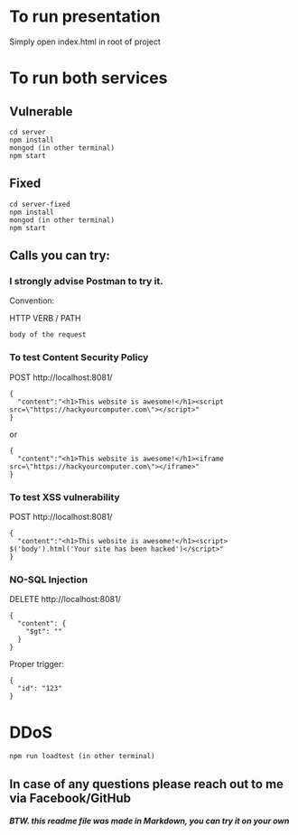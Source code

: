 # To run presentation

Simply open index.html in root of project

# To run both services

## Vulnerable
```
cd server
npm install
mongod (in other terminal)
npm start
```

## Fixed
```
cd server-fixed
npm install
mongod (in other terminal)
npm start
```


## Calls you can try:

### I strongly advise Postman to try it.

Convention:

HTTP VERB / PATH
```
body of the request
```

### To test Content Security Policy
POST http://localhost:8081/
```
{
  "content":"<h1>This website is awesome!</h1><script src=\"https://hackyourcomputer.com\"></script>"
}
```

or

```
{
  "content":"<h1>This website is awesome!</h1><iframe src=\"https://hackyourcomputer.com\"></iframe>"
}
```

### To test XSS vulnerability
POST http://localhost:8081/
```
{
  "content":"<h1>This website is awesome!</h1><script> $('body').html('Your site has been hacked')</script>"
}
```

### NO-SQL Injection
DELETE http://localhost:8081/
```
{
  "content": {
    "$gt": ""
  }
}
```

Proper trigger:
```
{
  "id": "123"
}
```

# DDoS

```
npm run loadtest (in other terminal)
```


## In case of any questions please reach out to me via Facebook/GitHub


##### BTW. this readme file was made in Markdown, you can try it on your own
